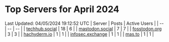 # Top Servers for April 2024
Last Updated: 04/05/2024 19:12:52 UTC
| Server | Posts | Active Users |
| -- | -- | -- |
| [techhub.social](https://techhub.social/tags/PowerShell) | 18 | 6 |
| [mastodon.social](https://mastodon.social/tags/PowerShell) | 7 | 7 |
| [fosstodon.org](https://fosstodon.org/tags/PowerShell) | 3 | 3 |
| [hachyderm.io](https://hachyderm.io/tags/PowerShell) | 1 | 1 |
| [infosec.exchange](https://infosec.exchange/tags/PowerShell) | 1 | 1 |
| [mas.to](https://mas.to/tags/PowerShell) | 1 | 1 |
